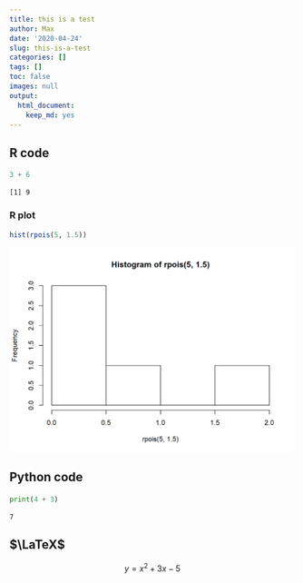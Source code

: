 ```yaml
---
title: this is a test
author: Max
date: '2020-04-24'
slug: this-is-a-test
categories: []
tags: []
toc: false
images: null
output: 
  html_document: 
    keep_md: yes
---
```




## R code


```r
3 + 6
```

```
[1] 9
```
### R plot


```r
hist(rpois(5, 1.5))
```

![](hist-pois-1.png)<!-- -->
## Python code


```python
print(4 + 3)
```

```
7
```

## $\LaTeX$

$$y = x^2 + 3x - 5$$
